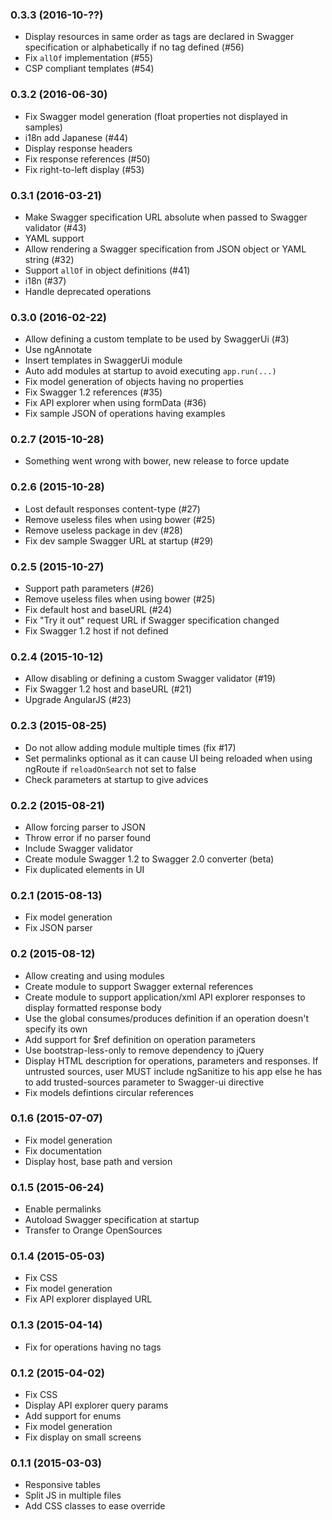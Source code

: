 ### 0.3.3 (2016-10-??)

 * Display resources in same order as tags are declared in Swagger specification or alphabetically if no tag defined (#56)
 * Fix `allOf` implementation (#55)
 * CSP compliant templates (#54)

### 0.3.2 (2016-06-30)

 * Fix Swagger model generation (float properties not displayed in samples)
 * i18n add Japanese (#44)
 * Display response headers
 * Fix response references (#50)
 * Fix right-to-left display (#53)

### 0.3.1 (2016-03-21)

 * Make Swagger specification URL absolute when passed to Swagger validator (#43)
 * YAML support
 * Allow rendering a Swagger specification from JSON object or YAML string (#32)
 * Support `allOf` in object definitions (#41)
 * i18n (#37)
 * Handle deprecated operations

### 0.3.0 (2016-02-22)

 * Allow defining a custom template to be used by SwaggerUi (#3)
 * Use ngAnnotate
 * Insert templates in SwaggerUi module
 * Auto add modules at startup to avoid executing `app.run(...)`
 * Fix model generation of objects having no properties
 * Fix Swagger 1.2 references (#35)
 * Fix API explorer when using formData (#36)
 * Fix sample JSON of operations having examples

### 0.2.7 (2015-10-28)

 * Something went wrong with bower, new release to force update

### 0.2.6 (2015-10-28)

 * Lost default responses content-type (#27)
 * Remove useless files when using bower (#25)
 * Remove useless package in dev (#28)
 * Fix dev sample Swagger URL at startup (#29)

### 0.2.5 (2015-10-27)

 * Support path parameters (#26)
 * Remove useless files when using bower (#25)
 * Fix default host and baseURL (#24)
 * Fix "Try it out" request URL if Swagger specification changed
 * Fix Swagger 1.2 host if not defined

### 0.2.4 (2015-10-12)

 * Allow disabling or defining a custom Swagger validator (#19)
 * Fix Swagger 1.2 host and baseURL (#21)
 * Upgrade AngularJS (#23)

### 0.2.3 (2015-08-25)

 * Do not allow adding module multiple times (fix #17)
 * Set permalinks optional as it can cause UI being reloaded when using ngRoute if `reloadOnSearch` not set to false
 * Check parameters at startup to give advices

### 0.2.2 (2015-08-21)

 * Allow forcing parser to JSON
 * Throw error if no parser found
 * Include Swagger validator
 * Create module Swagger 1.2 to Swagger 2.0 converter (beta)
 * Fix duplicated elements in UI

### 0.2.1 (2015-08-13)

 * Fix model generation
 * Fix JSON parser

### 0.2 (2015-08-12)

 * Allow creating and using modules
 * Create module to support Swagger external references
 * Create module to support application/xml API explorer responses to display formatted response body
 * Use the global consumes/produces definition if an operation doesn't specify its own
 * Add support for $ref definition on operation parameters
 * Use bootstrap-less-only to remove dependency to jQuery
 * Display HTML description for operations, parameters and responses. If untrusted sources, user MUST include ngSanitize to his app else he has to add trusted-sources parameter to Swagger-ui directive
 * Fix models defintions circular references

### 0.1.6 (2015-07-07)

 * Fix model generation
 * Fix documentation
 * Display host, base path and version

### 0.1.5 (2015-06-24)

 * Enable permalinks
 * Autoload Swagger specification at startup
 * Transfer to Orange OpenSources

### 0.1.4 (2015-05-03)

 * Fix CSS
 * Fix model generation
 * Fix API explorer displayed URL

### 0.1.3 (2015-04-14)

 * Fix for operations having no tags

### 0.1.2 (2015-04-02)

 * Fix CSS
 * Display API explorer query params
 * Add support for enums
 * Fix model generation
 * Fix display on small screens

### 0.1.1 (2015-03-03)

 * Responsive tables
 * Split JS in multiple files
 * Add CSS classes to ease override
